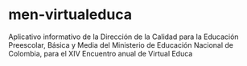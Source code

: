 men-virtualeduca
================

Aplicativo informativo de la Dirección de la Calidad para la Educación Preescolar, Básica y Media del Ministerio de Educación Nacional de Colombia, para el XIV Encuentro anual de Virtual Educa
